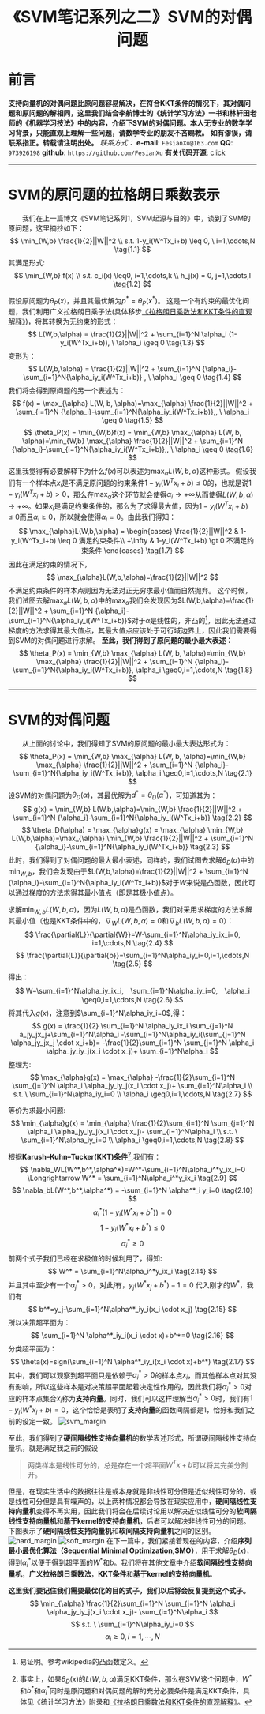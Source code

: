 <div align=center>
<font size="6"><b>《SVM笔记系列之二》SVM的对偶问题</b></font> 
</div>

# 前言
**支持向量机的对偶问题比原问题容易解决，在符合KKT条件的情况下，其对偶问题和原问题的解相同，这里我们结合李航博士的《统计学习方法》一书和林轩田老师的《机器学习技法》中的内容，介绍下SVM的对偶问题。本人无专业的数学学习背景，只能直观上理解一些问题，请数学专业的朋友不吝赐教。**
**如有谬误，请联系指正。转载请注明出处。**
*联系方式：*
**e-mail**: `FesianXu@163.com`
**QQ**: `973926198`
**github**: `https://github.com/FesianXu`
**有关代码开源**: [click][click]

*****

# SVM的原问题的拉格朗日乘数表示
　　我们在上一篇博文《SVM笔记系列1，SVM起源与目的》中，谈到了SVM的原问题，这里摘抄如下：
$$
\min_{W,b} \frac{1}{2}||W||^2 \\
s.t. 1-y_i(W^Tx_i+b) \leq 0, \ i=1,\cdots,N
\tag{1.1}
$$
其满足形式:
$$
\min_{W,b} f(x) \\
s.t. c_i(x) \leq0, i=1,\cdots,k \\
h_j(x) = 0, j=1,\cdots,l
\tag{1.2}
$$

假设原问题为$\theta_P(x)$，并且其最优解为$p^*=\theta_P(x^*)$。
这是一个有约束的最优化问题，我们利用广义拉格朗日乘子法(具体移步[《拉格朗日乘数法和KKT条件的直观解释》][ref_1])，将其转换为无约束的形式：
$$
L(W,b,\alpha) = \frac{1}{2}||W||^2 + \sum_{i=1}^N \alpha_i (1-y_i(W^Tx_i+b)), \ \alpha_i \geq 0
\tag{1.3}
$$
变形为：
$$
L(W,b,\alpha) = \frac{1}{2}||W||^2 + \sum_{i=1}^N {\alpha_i}-\sum_{i=1}^N{\alpha_iy_i(W^Tx_i+b)} , \ \alpha_i \geq 0
\tag{1.4}
$$
我们将会得到原问题的另一个表述为：
$$
f(x) = \max_{\alpha} L(W, b, \alpha)=\max_{\alpha} \frac{1}{2}||W||^2 + \sum_{i=1}^N {\alpha_i}-\sum_{i=1}^N{\alpha_iy_i(W^Tx_i+b)},, \ \alpha_i \geq 0
\tag{1.5}
$$
$$
\theta_P(x) = \min_{W,b}f(x) = \min_{W,b} \max_{\alpha} L(W, b, \alpha)=\min_{W,b} \max_{\alpha} \frac{1}{2}||W||^2 + \sum_{i=1}^N {\alpha_i}-\sum_{i=1}^N{\alpha_iy_i(W^Tx_i+b)},, \ \alpha_i \geq 0
\tag{1.6}
$$
这里我觉得有必要解释下为什么$f(x)$可以表述为$\max_{\alpha} L(W, b, \alpha)$这种形式。
假设我们有一个样本点$x_i$是不满足原问题的约束条件$1-y_i(W^Tx_i+b) \leq 0$的，也就是说$1-y_i(W^Tx_i+b) \gt 0$，那么在$\max_{\alpha}$这个环节就会使得$\alpha_i \rightarrow +\infty$从而使得$L(W,b,\alpha) \rightarrow +\infty$。如果$x_i$是满足约束条件的，那么为了求得最大值，因为$1-y_i(W^Tx_i+b) \leq 0$而且$\alpha_i \geq 0$，所以就会使得$\alpha_i = 0$。由此我们得知：
$$
\max_{\alpha}L(W,b,\alpha) = \begin{cases}  
\frac{1}{2}||W||^2 & 1-y_i(W^Tx_i+b) \leq 0 满足约束条件\\
+\infty & 1-y_i(W^Tx_i+b) \gt 0 不满足约束条件
\end{cases}
\tag{1.7}
$$
因此在满足约束的情况下，
$$
\max_{\alpha}L(W,b,\alpha)=\frac{1}{2}||W||^2
$$
不满足约束条件的样本点则因为无法对正无穷求最小值而自然抛弃。
这个时候，我们试图去解$\max_{\alpha}L(W,b,\alpha)$中的$\max_{\alpha}$我们会发现因为$L(W,b,\alpha)=\frac{1}{2}||W||^2 + \sum_{i=1}^N {\alpha_i}-\sum_{i=1}^N{\alpha_iy_i(W^Tx_i+b)}$对于$\alpha$是线性的，非凸的[^1]，因此无法通过梯度的方法求得其最大值点，其最大值点应该处于可行域边界上，因此我们需要得到SVM的对偶问题进行求解。
**至此，我们得到了原问题的最小最大表述：**
$$
\theta_P(x) = \min_{W,b} \max_{\alpha} L(W, b, \alpha)=\min_{W,b} \max_{\alpha} \frac{1}{2}||W||^2 + \sum_{i=1}^N {\alpha_i}-\sum_{i=1}^N{\alpha_iy_i(W^Tx_i+b)}, \alpha_i \geq0,i=1,\cdots,N
\tag{1.8}
$$


****
# SVM的对偶问题
　　从上面的讨论中，我们得知了SVM的原问题的最小最大表达形式为：
$$
\theta_P(x) = \min_{W,b} \max_{\alpha} L(W, b, \alpha)=\min_{W,b} \max_{\alpha} \frac{1}{2}||W||^2 + \sum_{i=1}^N {\alpha_i}-\sum_{i=1}^N{\alpha_iy_i(W^Tx_i+b)}, \alpha_i \geq0,i=1,\cdots,N
\tag{2.1}
$$
设SVM的对偶问题为$\theta_D(\alpha)$，其最优解为$d^*=\theta_D(\alpha^*)$，可知道其为：
$$
g(x) = \min_{W,b} L(W,b,\alpha)=\min_{W,b} \frac{1}{2}||W||^2 + \sum_{i=1}^N {\alpha_i}-\sum_{i=1}^N{\alpha_iy_i(W^Tx_i+b)}
\tag{2.2}
$$
$$
\theta_D(\alpha) = \max_{\alpha}g(x) = \max_{\alpha} \min_{W,b} L(W,b,\alpha)=\max_{\alpha} \min_{W,b} \frac{1}{2}||W||^2 + \sum_{i=1}^N {\alpha_i}-\sum_{i=1}^N{\alpha_iy_i(W^Tx_i+b)}
\tag{2.3}
$$
此时，我们得到了对偶问题的最大最小表述，同样的，我们试图去求解$\theta_D(\alpha)$中的$\min_{W,b}$，我们会发现由于$L(W,b,\alpha)=\frac{1}{2}||W||^2 + \sum_{i=1}^N {\alpha_i}-\sum_{i=1}^N{\alpha_iy_i(W^Tx_i+b)}$对于$W$来说是凸函数，因此可以通过梯度的方法求得其最小值点（即是其极小值点）。



求解$\min_{W,b} L(W,b,\alpha)$，因为$L(W,b,\alpha)$是凸函数，我们对采用求梯度的方法求解其最小值（也是KKT条件中的，$\nabla_WL(W,b,\alpha)=0$和$\nabla_b L(W,b,\alpha)=0$）：
$$
\frac{\partial{L}}{\partial{W}}=W-\sum_{i=1}^N\alpha_iy_ix_i=0, i=1,\cdots,N
\tag{2.4}
$$
$$
\frac{\partial{L}}{\partial{b}}=\sum_{i=1}^N\alpha_iy_i=0,i=1,\cdots,N
\tag{2.5}
$$
得出：
$$
W=\sum_{i=1}^N\alpha_iy_ix_i,　\sum_{i=1}^N\alpha_iy_i=0,　\alpha_i \geq0,i=1,\cdots,N
\tag{2.6}
$$
将其代入$g(x)$，注意到$\sum_{i=1}^N\alpha_iy_i=0$,得：
$$
g(x) = 
\frac{1}{2} \sum_{i=1}^N \alpha_iy_ix_i \sum_{j=1}^N a_jy_jx_j+\sum_{i=1}^N\alpha_i
-\sum_{i=1}^N\alpha_iy_i(\sum_{j=1}^N \alpha_jy_jx_j \cdot x_i+b)= 
-\frac{1}{2}\sum_{i=1}^N \sum_{j=1}^N \alpha_i \alpha_jy_iy_j(x_i \cdot x_j)+ \sum_{i=1}^N\alpha_i
$$
整理为:
$$
\max_{\alpha}g(x) = \max_{\alpha}
-\frac{1}{2}\sum_{i=1}^N \sum_{j=1}^N \alpha_i \alpha_jy_iy_j(x_i \cdot x_j)+ \sum_{i=1}^N\alpha_i \\
s.t. \ \sum_{i=1}^N\alpha_iy_i=0 \\
\alpha_i \geq0,i=1,\cdots,N
\tag{2.7}
$$

等价为求最小问题:
$$
\min_{\alpha}g(x) = \min_{\alpha}
\frac{1}{2}\sum_{i=1}^N \sum_{j=1}^N \alpha_i \alpha_jy_iy_j(x_i \cdot x_j)- \sum_{i=1}^N\alpha_i \\
s.t. \ \sum_{i=1}^N\alpha_iy_i=0 \\
\alpha_i \geq0,i=1,\cdots,N
\tag{2.8}
$$


根据**Karush–Kuhn–Tucker(KKT)条件**[^2],我们有：
$$
\nabla_WL(W^*,b^*,\alpha^*)=W^*-\sum_{i=1}^N\alpha_i^*y_ix_i=0 \Longrightarrow W^* = \sum_{i=1}^N\alpha_i^*y_ix_i
\tag{2.9}
$$
$$
\nabla_bL(W^*,b^*,\alpha^*) = 
-\sum_{i=1}^N \alpha^*_i y_i=0
\tag{2.10}
$$
$$
\alpha^*_i(1-y_i(W^*x_i+b^*))=0
\tag{2.11}
$$
$$
1-y_i(W^*x_i+b^*) \leq 0
\tag{2.12}
$$
$$
\alpha^*_i \geq 0
\tag{2.13}
$$
前两个式子我们已经在求极值的时候利用了，得知:
$$
W^* = \sum_{i=1}^N\alpha_i^*y_ix_i
\tag{2.14}
$$
并且其中至少有一个$\alpha_j^* \gt 0$，对此$j$有，$y_j(W^*x_j+b^*)-1=0$
代入刚才的$W^*$，我们有
$$
b^*=y_j-\sum_{i=1}^N\alpha^*_iy_i(x_i \cdot x_j)
\tag{2.15}
$$
所以决策超平面为：
$$
\sum_{i=1}^N \alpha^*_iy_i(x_i \cdot x)+b^*=0
\tag{2.16}
$$
分类超平面为：
$$
\theta(x)=sign(\sum_{i=1}^N \alpha^*_iy_i(x_i \cdot x)+b^*)
\tag{2.17}
$$
其中，我们可以观察到超平面只是依赖于$\alpha_i^*>0$的样本点$x_i$，而其他样本点对其没有影响，所以这些样本是对决策超平面起着决定性作用的，因此我们将$\alpha_i^*>0$对应的样本点集合$x_i$称为**支持向量**。同时，我们可以这样理解当$\alpha^*_i >0$时，我们有$1-y_i(W^*x_i+b)=0$，这个恰恰是表明了**支持向量**的函数间隔都是1，恰好和我们之前的设定一致。
![svm_margin][svm_margin]


至此，我们得到了**硬间隔线性支持向量机**的数学表述形式，所谓硬间隔线性支持向量机，就是满足我之前的假设
> 两类样本是线性可分的，总是存在一个超平面$W^Tx+b$可以将其完美分割开。

但是，在现实生活中的数据往往是或本身就是非线性可分但是近似线性可分的，或是线性可分但是具有噪声的，以上两种情况都会导致在现实应用中，**硬间隔线性支持向量机**变得不再实用，因此我们将会在后续讨论用以解决近似线性可分的**软间隔线性支持向量机**和**基于kernel的支持向量机**，后者可以解决非线性可分的问题。下图表示了**硬间隔线性支持向量机**和**软间隔支持向量机**之间的区别。
![hard_margin][hard_margin]
![soft_margin][soft_margin]
在下一篇中，我们紧接着现在的内容，介绍**序列最小最优化算法（Sequential Minimal Optimization,SMO）**，用于求解$\theta_D(x)$，得到$\alpha^*_i$以便于得到超平面的$W^*$和$b$。我们将在其他文章中介绍**软间隔线性支持向量机**，**广义拉格朗日乘数法**，**KKT条件**和**基于kernel的支持向量机**。

**这里我们要记住我们需要最优化的目的式子，我们以后将会反复提到这个式子。**
$$
\min_{\alpha}
\frac{1}{2}\sum_{i=1}^N \sum_{j=1}^N \alpha_i \alpha_jy_iy_j(x_i \cdot x_j)- \sum_{i=1}^N\alpha_i
$$
$$
s.t. \ \sum_{i=1}^N\alpha_iy_i=0
$$
$$
\alpha_i \geq0,i=1,\cdots,N
$$



[click]: https://github.com/FesianXu/AI_Blog/tree/master/SVM%E7%9B%B8%E5%85%B3
[svm_margin]: ./imgs/svm_margin_2.png
[hard_margin]: ./imgs/hard_margin_svm.png
[soft_margin]: ./imgs/soft_margin_svm.png


[ref_1]: http://blog.csdn.net/loseinvain/article/details/78624888

[^1]: 易证明。参考wikipedia的凸函数定义。
[^2]: 事实上，如果$\theta_D(x)$的$L(W,b,\alpha)$满足KKT条件，那么在SVM这个问题中，$W^*$和$b^*$和$\alpha^*_i$同时是原问题和对偶问题的解的充分必要条件是满足KKT条件，具体见《统计学习方法》附录和[《拉格朗日乘数法和KKT条件的直观解释》](http://blog.csdn.net/loseinvain/article/details/78624888)。

